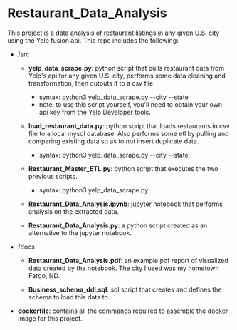 # Restaurant_Data_Analysis
This project is a data analysis of restaurant listings in any given U.S. city using the Yelp fusion api. This repo includes the following:
- /src
	- **yelp_data_scrape.py**: python script that pulls restaurant data from Yelp's api for any given U.S. city, performs some data cleaning and transformation, then outputs it to a csv file.
		- syntax: python3 yelp_data_scrape.py --city <city> --state <state>
		- note: to use this script yourself, you'll need to obtain your own api key from the Yelp Developer tools.

	- **load_restaurant_data.py**: python script that loads restaurants in csv file to a local mysql database. Also performs some etl by pulling and comparing existing data so as to not insert duplicate data.
		- syntax: python3 yelp_data_scrape.py --city <city> --state <state>

	- **Restaurant_Master_ETL.py**: python script that executes the two previous scripts.
		- syntax: python3 yelp_data_scrape.py <city> <state>
  
	- **Restaurant_Data_Analysis.ipynb**: jupyter notebook that performs analysis on the extracted data.

	- **Restaurant_Data_Analysis.py**: a python script created as an alternative to the jupyter notebook.
	
- /docs
	- **Restaurant_Data_Analysis.pdf**: an example pdf report of visualized data created by the notebook. The city I used was my hometown Fargo, ND.

   	- **Business_schema_ddl.sql**: sql script that creates and defines the schema to load this data to.
	
- **dockerfile**: contains all the commands required to assemble the docker image for this project.
